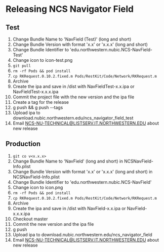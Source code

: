 Releasing NCS Navigator Field
==============================

Test
----
1. Change Bundle Name to 'NavField (Test)' (long and short)
1. Change Bundle Version with format 'x.x' or 'x.x.x' (long and short)
1. Change Bundle Identifier to 'edu.northwestern.nubic.NCS-NavField-Test'
1. Change icon to icon-test.png
1. `git pull`
1. `rm -rf Pods && pod install`
1. `cp RKRequest.0.10.2.fixed.m Pods/RestKit/Code/Network/RKRequest.m`
1. Archive
1. Create the ipa and save in /dist with NavFieldTest-x.x.ipa or NavFieldTest-x.x.x.ipa
1. Commit the project file with the new version and the ipa file
1. Create a tag for the release
1. g push && g push --tags
1. Upload ipa to download.nubic.northwestern.edu/ncs_navigator_field_test
1. Email NCS-NU-TECHNICAL@LISTSERV.IT.NORTHWESTERN.EDU about new release

Production
----------
1. `git co v<x.x.x>`
1. Change Bundle Name to 'NavField' (long and short) in NCSNavField-Info.plist
1. Change Bundle Version with format 'x.x' or 'x.x.x' (long and short) in NCSNavField-Info.plist
1. Change Bundle Identifier to 'edu.northwestern.nubic.NCS-NavField'
1. Change icon to icon.png
1. `rm -rf Pods && pod install`
1. `cp RKRequest.0.10.2.fixed.m Pods/RestKit/Code/Network/RKRequest.m`
1. Archive
1. Create the ipa and save in /dist with NavField-x.x.ipa or NavField-x.x.x.ipa
1. Checkout master
1. Commit the new version and the ipa file
1. g push 
1. Upload ipa to download.nubic.northwestern.edu/ncs_navigator_field
1. Email NCS-NU-TECHNICAL@LISTSERV.IT.NORTHWESTERN.EDU about new release
